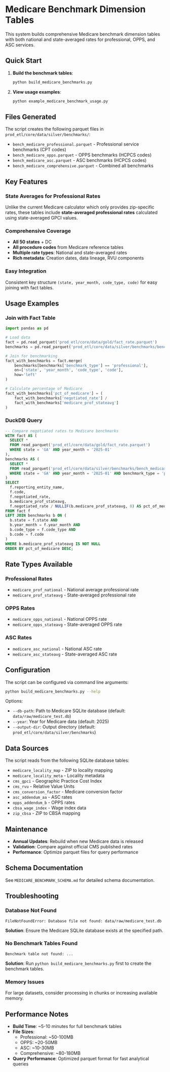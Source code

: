 # Medicare Benchmark Dimension Tables

This system builds comprehensive Medicare benchmark dimension tables with both national and state-averaged rates for professional, OPPS, and ASC services.

## Quick Start

1. **Build the benchmark tables**:
   ```bash
   python build_medicare_benchmarks.py
   ```

2. **View usage examples**:
   ```bash
   python example_medicare_benchmark_usage.py
   ```

## Files Generated

The script creates the following parquet files in `prod_etl/core/data/silver/benchmarks/`:

- `bench_medicare_professional.parquet` - Professional service benchmarks (CPT codes)
- `bench_medicare_opps.parquet` - OPPS benchmarks (HCPCS codes)  
- `bench_medicare_asc.parquet` - ASC benchmarks (HCPCS codes)
- `bench_medicare_comprehensive.parquet` - Combined all benchmarks

## Key Features

### State Averages for Professional Rates
Unlike the current Medicare calculator which only provides zip-specific rates, these tables include **state-averaged professional rates** calculated using state-averaged GPCI values.

### Comprehensive Coverage
- **All 50 states** + DC
- **All procedure codes** from Medicare reference tables
- **Multiple rate types**: National and state-averaged rates
- **Rich metadata**: Creation dates, data lineage, RVU components

### Easy Integration
Consistent key structure `(state, year_month, code_type, code)` for easy joining with fact tables.

## Usage Examples

### Join with Fact Table
```python
import pandas as pd

# Load data
fact = pd.read_parquet('prod_etl/core/data/gold/fact_rate.parquet')
benchmarks = pd.read_parquet('prod_etl/core/data/silver/benchmarks/bench_medicare_comprehensive.parquet')

# Join for benchmarking
fact_with_benchmarks = fact.merge(
    benchmarks[benchmarks['benchmark_type'] == 'professional'],
    on=['state', 'year_month', 'code_type', 'code'],
    how='left'
)

# Calculate percentage of Medicare
fact_with_benchmarks['pct_of_medicare'] = (
    fact_with_benchmarks['negotiated_rate'] / 
    fact_with_benchmarks['medicare_prof_stateavg']
)
```

### DuckDB Query
```sql
-- Compare negotiated rates to Medicare benchmarks
WITH fact AS (
  SELECT *
  FROM read_parquet('prod_etl/core/data/gold/fact_rate.parquet')
  WHERE state = 'GA' AND year_month = '2025-01'
),
benchmarks AS (
  SELECT *
  FROM read_parquet('prod_etl/core/data/silver/benchmarks/bench_medicare_comprehensive.parquet')
  WHERE state = 'GA' AND year_month = '2025-01' AND benchmark_type = 'professional'
)
SELECT 
  f.reporting_entity_name,
  f.code,
  f.negotiated_rate,
  b.medicare_prof_stateavg,
  f.negotiated_rate / NULLIF(b.medicare_prof_stateavg, 0) AS pct_of_medicare
FROM fact f
LEFT JOIN benchmarks b ON (
  b.state = f.state AND 
  b.year_month = f.year_month AND 
  b.code_type = f.code_type AND 
  b.code = f.code
)
WHERE b.medicare_prof_stateavg IS NOT NULL
ORDER BY pct_of_medicare DESC;
```

## Rate Types Available

### Professional Rates
- `medicare_prof_national` - National average professional rate
- `medicare_prof_stateavg` - State-averaged professional rate

### OPPS Rates  
- `medicare_opps_national` - National OPPS rate
- `medicare_opps_stateavg` - State-averaged OPPS rate

### ASC Rates
- `medicare_asc_national` - National ASC rate  
- `medicare_asc_stateavg` - State-averaged ASC rate

## Configuration

The script can be configured via command line arguments:

```bash
python build_medicare_benchmarks.py --help
```

Options:
- `--db-path`: Path to Medicare SQLite database (default: `data/raw/medicare_test.db`)
- `--year`: Year for Medicare data (default: 2025)
- `--output-dir`: Output directory (default: `prod_etl/core/data/silver/benchmarks`)

## Data Sources

The script reads from the following SQLite database tables:
- `medicare_locality_map` - ZIP to locality mapping
- `medicare_locality_meta` - Locality metadata
- `cms_gpci` - Geographic Practice Cost Index
- `cms_rvu` - Relative Value Units
- `cms_conversion_factor` - Medicare conversion factor
- `asc_addendum_aa` - ASC rates
- `opps_addendum_b` - OPPS rates
- `cbsa_wage_index` - Wage index data
- `zip_cbsa` - ZIP to CBSA mapping

## Maintenance

- **Annual Updates**: Rebuild when new Medicare data is released
- **Validation**: Compare against official CMS published rates
- **Performance**: Optimize parquet files for query performance

## Schema Documentation

See `MEDICARE_BENCHMARK_SCHEMA.md` for detailed schema documentation.

## Troubleshooting

### Database Not Found
```
FileNotFoundError: Database file not found: data/raw/medicare_test.db
```
**Solution**: Ensure the Medicare SQLite database exists at the specified path.

### No Benchmark Tables Found
```
Benchmark table not found: ...
```
**Solution**: Run `python build_medicare_benchmarks.py` first to create the benchmark tables.

### Memory Issues
For large datasets, consider processing in chunks or increasing available memory.

## Performance Notes

- **Build Time**: ~5-10 minutes for full benchmark tables
- **File Sizes**: 
  - Professional: ~50-100MB
  - OPPS: ~20-50MB  
  - ASC: ~10-30MB
  - Comprehensive: ~80-180MB
- **Query Performance**: Optimized parquet format for fast analytical queries
